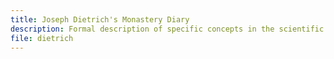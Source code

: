 ```yaml
---
title: Joseph Dietrich's Monastery Diary
description: Formal description of specific concepts in the scientific study "Das Kloster-Tagebuch des Einsiedler Paters Joseph Dietrich, 1670-1704".
file: dietrich
---
```


